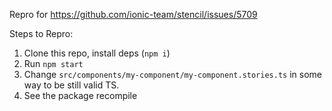 Repro for https://github.com/ionic-team/stencil/issues/5709

Steps to Repro:
1. Clone this repo, install deps (`npm i`)
2. Run `npm start`
3. Change `src/components/my-component/my-component.stories.ts` in some way to be still valid TS.
4. See the package recompile
